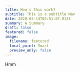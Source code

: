 ```yaml
---
title: How's this work?
subtitle: This is a subtitle Mav
date: 2020-08-14T05:51:07.913Z
summary: A Summary
draft: false
featured: false
image:
  filename: featured
  focal_point: Smart
  preview_only: false
---
```

Hmm